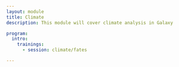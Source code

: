 ```yaml
---
layout: module
title: Climate
description: This module will cover climate analysis in Galaxy

program:
  intro:
    trainings:
      - session: climate/fates

---
```

